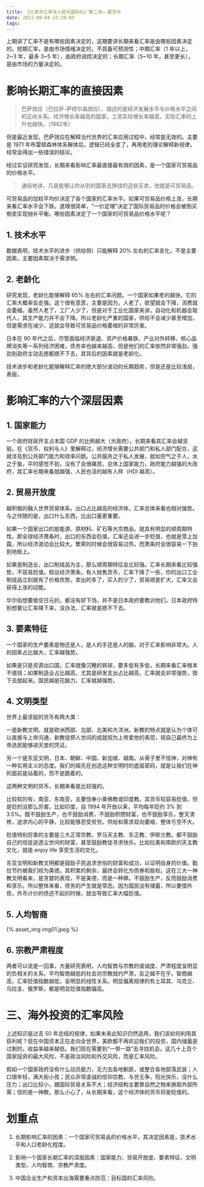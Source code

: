 ```yaml
---
title: 《人民币汇率与人民币国际化》第二讲——翟东升
date: 2021-09-04 23:19:03
tags:
---
```

​
上期讲了汇率不是有哪些因素决定的，这期要讲长期来看汇率是由哪些因素决定的。短期汇率，是由市场情绪决定的，不具备可预测性；中期汇率（1 年以上，2\~3 年，最多 3\~5 年），由政府调控决定的；长期汇率（5~10 年，甚至更长），是由市场的力量决定的。

# 影响长期汇率的直接因素
> 巴萨效应（巴拉萨-萨缪尔森效应），描述的是经济发展水平与价格水平之间的正向关系。经济增长率越高的国家，工资实际增长率越高，实际汇率的上升也越快。（1962年）

但是最近发现，巴萨效应在解释当代世界的汇率应用过程中，经常是无效的。主要是 1971 年布雷顿森林体系解体后，逻辑已经全变了，再用老的理论解释新规律，经常会得出一些错误的结论。

经过实证研究发现，长期来看影响汇率最直接最有效的因素，是一个国家可贸易品的价格水平。

> 通俗地讲，凡是能够让你从别的国家去挣钱的这些买卖，他就是可贸易品。

可贸易品的加权平均价决定了各个国家的汇率水平。如果可贸易品价格上涨，长期来看汇率水平会下跌。道理很简单，“一价定理”决定了国际贸易品的价格会被倒买倒卖实现抛补平衡。哪些因素决定了一个国家的可贸易品价格水平呢？

## 1. 技术水平
数据表明，技术水平的进步（供给侧）只能解释 20% 左右的汇率变化，不是主要因素。主要因素取决于需求侧。

## 2. 老龄化
研究发现，老龄化能够解释 65% 左右的汇率问题。一个国家如果老的越快，它的汇率大概率会走强。这个很有意思，主要是因为，人老了，欲望就会下降，消费就会萎缩。虽然人老了，工厂人少了，但是对于工业化国家来讲，自动化和机器会取代人，其生产能力并不会下降。所以老龄化严重的国家，供给不会减少甚至增加，但是需求在减少，这就会导致可贸易品价格萎缩的非常厉害。

日本在 90 年代之后，尽管面临经济衰退、资产价格暴跌、产业对外转移、核心品牌消失等一系列经济困难，债务率也越来越高，但是他们的汇率依然非常强劲。强劲到政府主动去摁都摁不下去，其背后的因素就是老龄化。

技术进步和老龄化能够解释汇率的绝大部分波动的长期趋势，但是还是比较浅层，表层。

# 影响汇率的六个深层因素
## 1. 国家能力
一个政府财政开支占本国 GDP 的比例越大（大政府），长期来看其汇率会越坚挺。在《货币、权利与人》里解释过，经济增长需要公共部门和私人部门配合，这就涉及到公共部门能力和效率问题。公共服务之于私人发展，就如空气之于人，水之于鱼，平时感觉不到，没有了会很痛苦。总体上国家能力，政府能力越强的大政府，其汇率长期来看就越强，人民也活的越有人样（HDI 越高）。

## 2. 贸易开放度
越积极的融入世界贸易体系，出口占比越高的经济体，汇率总体来看也相对强势。与之伴随的是，出口什么东西，比出口量更重要。

如果一个国家出口的是能源、原材料、矿石等大宗商品，就具有明显的顺周期特性。即全球经济萧条时，出口的东西会贬值，汇率还会进一步贬值，也就是雪上加霜，所以经济波动会比较大。繁荣的时候会很容易过热，而萧条时会很容易一下拍到地板上。

如果是制造业，出口制成品为主，那么顺周期特征会比较强。汇率长期来看比较强势，不容易贬值。假设经济萧条，有人抛售货币，汇率下降了一些，你的出口工业制成品立刻就有了价格优势。卖出的多了，买入的少了，贸易顺差扩大，汇率又会获得上涨的动能。

华尔街想要做空日元的，都没有好下场，并不是日本政府要教训他们，日本政府特别想要让汇率降下来，没办法，汇率就是摁不下去。

## 3. 要素特征
一个国家的生产要素是物还是人，是人的手还是人的脑，对于汇率影响非常大。人的因素占比越大，汇率越强势。

如果是只是资源出口国，汇率就像沉睡的铁球，要多低有多低，长期来看汇率根本不值钱；如果制造业占比越高，尤其是研发支出占比越高，汇率就会非常强势，按下去就起来。国民越是花脑力，汇率就越强势。

## 4. 文明类型
世界上最坚挺的货币有两大类：

一是新教文明，就是欧洲西部、北部、北美和大洋洲。新教的特点就是认为个体可以直接与上帝沟通，新教徒把人世间的成就视为上帝爱他的表现，视自己最终为上帝选民能够进天堂的凭证。

另一个是东亚文明，日本、朝鲜、中国、新加坡、越南。从骨子里不信神，对神有一种实用主义的态度。我们的祖先在创造这种文明时的底层密码，就是让我们在神的面前是站着的，而不是跪着的。

这两种文明的货币，长期来看是比较强的。

比较软的有，南亚、东南亚，主要信奉小乘佛教或印度教。其货币较容易贬值，但是贬的没那么厉害。比如印度，自 1994 年开放以来，平均每年贬约 3% 到 3.5%。既不鼓励生产，也不鼓励消费，不鼓励积攒财富，也不鼓励享乐，整天清修，追求内心的平静，比较能够忍受贫穷。供给和需求双向萎缩，整体亏空不大。

贬值特别厉害的主要是三大正常宗教，罗马天主教、东正教、伊斯兰教。都不鼓励自己的信徒追逐尘世间的财富，甚至鼓励教徒寻求快乐。比如拉美和南欧的天主教文化，就是 enjoy life 享受生活的文化。

东亚文明和新教文明都是鼓励子民追求世俗的财富和成功，以证明自身的价值。勤俭节约被我们视为美德。其积累的剩余，最终会转化为债券和股权。这在三大一神教文明看来，是贪婪的表现，不是美德，而是一种罪。不鼓励生产，反而鼓励消费和享乐。所以整体来看，债务的产生就是常态。因为国民没有储蓄，所以要借外债，外币计价的债还不起的时候，就会导致汇率大幅贬值。

## 5. 人均智商
{% asset_img img01.jpeg %}

## 6. 宗教严肃程度
两者可以说是一回事，大量研究表明，人均智商与宗教的虔诚度、严肃程度呈明显的负相关的关系。平均智商越低的社会对宗教就约严肃，反之越不在乎。智商越高，汇率贬值指数越低，呈明显的线性关系。明显偏离规律的有土耳其、乌克兰、乌拉圭、俄罗斯，都是明显贬值指数偏高。

# 三、海外投资的汇率风险
上述知识是过去 50 年总结的规律，如果未来此知识仍然适用，我们该如何利用其获利呢？现在中国资本正在走向全世界，美欧都不再欢迎我们的投资，国内储蓄是过剩的，收益率越来越低。我们现在需要到“一带一路”去寻找机会。这几十上百个国家投资的最大风险，不是政治风险和外交风险，而是汇率风险。

假如一个国家政府没有什么动员能力，无力去各地剿匪，或整合各地部落武装；人口很年轻，满大街小孩；民众非常虔诚的信仰宗教，与世无争，阳光快乐，没什么压力；出口比较小，跟国际贸易关系不大；经济结构主要靠自然之物来换取外部所需；信的是一神教。那么小心了，从长期来看，这个经济体的货币将是贬值的。

# 划重点
1. 长期影响汇率的因素：一个国家可贸易品的价格水平，其决定因素是，技术水平和人口老龄化程度。

2. 影响一个国家长期汇率的深层因素：国家能力、贸易开放度、要素特征、文明类型、人均智商、宗教严肃度。

3. 中国企业生产和资本出海需要重点防范：目标国的汇率风险。

​